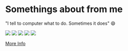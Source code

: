 # Somethings about from me 

"I tell to computer what to do. Sometimes it does" 😄 

[![](https://github-profile-summary-cards.vercel.app/api/cards/profile-details?username=onurryazici&theme=github_dark)](https://github.com/onurryazici/)
[![](https://github-profile-summary-cards.vercel.app/api/cards/repos-per-language?username=onurryazici&theme=github_dark)](https://github.com/onurryazici/) [![](https://github-profile-summary-cards.vercel.app/api/cards/most-commit-language?username=onurryazici&theme=github_dark)](https://github.com/onurryazici)
[![](https://github-profile-summary-cards.vercel.app/api/cards/stats?username=onurryazici&theme=github_dark)](https://github.com/onurryazici) [![](https://github-profile-summary-cards.vercel.app/api/cards/productive-time?username=onurryazici&theme=github_dark)](https://github.com/onurryazii)

[More Info](https://github.com/vn7n24fzkq/github-profile-summary-cards)
